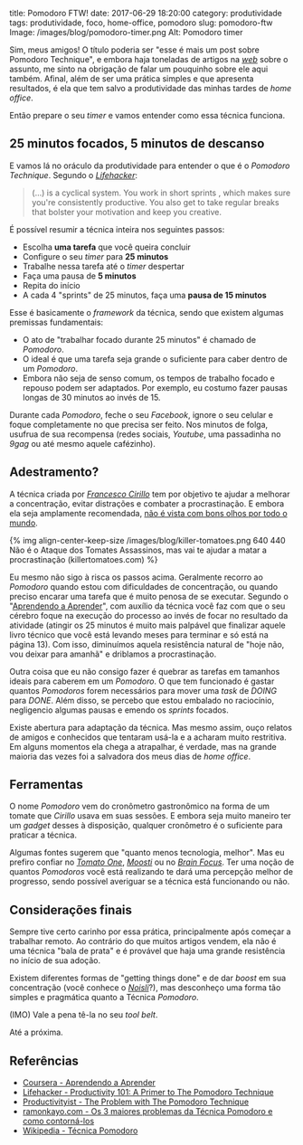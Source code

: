 title: Pomodoro FTW!
date: 2017-06-29 18:20:00
category: produtividade
tags: produtividade, foco, home-office, pomodoro
slug: pomodoro-ftw
Image: /images/blog/pomodoro-timer.png
Alt: Pomodoro timer

Sim, meus amigos! O título poderia ser "esse é mais um post sobre Pomodoro Technique",
e embora haja toneladas de artigos na [_web_]({tag}web "Leia mais sobre web") sobre o assunto, me sinto na obrigação
de falar um pouquinho sobre ele aqui também. Afinal, além de ser uma prática simples e que
apresenta resultados, é ela que tem salvo a produtividade das minhas tardes de _home office_.

<!-- PELICAN_END_SUMMARY -->

Então prepare o seu _timer_ e vamos entender como essa técnica funciona.

## 25 minutos focados, 5 minutos de descanso

E vamos lá no oráculo da produtividade para entender o que é o _Pomodoro Technique_.
Segundo o [_Lifehacker_](http://lifehacker.com/ "Tips, tricks and downloads to get things done"):

> (...) is a cyclical system. You work in short sprints , which makes
> sure you're consistently productive. You also get to take regular breaks
> that bolster your motivation and keep you creative.

É possível resumir a técnica inteira nos seguintes passos:

- Escolha **uma tarefa** que você queira concluir
- Configure o seu _timer_ para **25 minutos**
- Trabalhe nessa tarefa até o _timer_ despertar
- Faça uma pausa de **5 minutos**
- Repita do início
- A cada 4 "sprints" de 25 minutos, faça uma **pausa de 15 minutos**

Esse é basicamente o _framework_ da técnica, sendo que existem algumas premissas fundamentais:

- O ato de "trabalhar focado durante 25 minutos" é chamado de _Pomodoro_.
- O ideal é que uma tarefa seja grande o suficiente para caber dentro de um _Pomodoro_.
- Embora não seja de senso comum, os tempos de trabalho focado e repouso podem ser adaptados. Por exemplo, eu costumo fazer pausas longas de 30 minutos ao invés de 15.

Durante cada _Pomodoro_, feche o seu _Facebook_, ignore o seu celular e foque completamente
no que precisa ser feito. Nos minutos de folga, usufrua de sua recompensa (redes sociais, _Youtube_, uma passadinha no _9gag_ ou até mesmo aquele cafézinho).

## Adestramento?

A técnica criada por [_Francesco Cirillo_](https://cirillocompany.de/ "Work smarter, not harder") tem por objetivo te ajudar a melhorar
a concentração, evitar distrações e combater a procrastinação. E embora ela seja
amplamente recomendada, [não é vista com bons olhos por todo o mundo](https://productivityist.com/the-problem-with-the-pomodoro-technique/ "The Problem with The Pomodoro Technique").

{% img align-center-keep-size /images/blog/killer-tomatoes.png 640 440 Não é o Ataque dos Tomates Assassinos, mas vai te ajudar a matar a procrastinação (killertomatoes.com) %}

Eu mesmo não sigo à risca os passos acima. Geralmente recorro ao _Pomodoro_ quando
estou com dificuldades de concentração, ou quando preciso encarar uma tarefa que é
muito penosa de se executar. Segundo o "[Aprendendo a Aprender](https://pt.coursera.org/learn/aprender "Ferramentas mentais poderosas para ajudá-lo a dominar assuntos difíceis")",
com auxílio da técnica você faz com que o seu cérebro foque na execução do processo ao invés de focar no resultado
da atividade (atingir os 25 minutos é muito mais palpável que finalizar aquele livro técnico
que você está levando meses para terminar e só está na página 13). Com isso, diminuímos aquela resistência natural de
"hoje não, vou deixar para amanhã" e driblamos a procrastinação.

Outra coisa que eu não consigo fazer é quebrar as tarefas em tamanhos ideais para caberem
em um _Pomodoro_. O que tem funcionado é gastar quantos _Pomodoros_ forem necessários
para mover uma _task_ de _DOING_ para _DONE_. Além disso, se percebo que estou embalado no
raciocínio, negligencio algumas pausas e emendo os _sprints_ focados.

Existe abertura para adaptação da técnica. Mas mesmo assim, ouço relatos de amigos e conhecidos
que tentaram usá-la e a acharam muito restritiva. Em alguns momentos ela chega a atrapalhar, é verdade,
mas na grande maioria das vezes foi a salvadora dos meus dias de _home office_.

## Ferramentas

O nome _Pomodoro_ vem do cronômetro gastronômico na forma de um tomate que
_Cirillo_ usava em suas sessões. E embora seja muito maneiro ter um _gadget_ desses
à disposição, qualquer cronômetro é o suficiente para praticar a técnica.

Algumas fontes sugerem que "quanto menos tecnologia, melhor". Mas eu prefiro confiar no
[_Tomato One_](https://itunes.apple.com/us/app/tomato-one-free-focus-timer/id907364780?mt=12 "Veja na App Store"),
[_Moosti_](http://www.moosti.com/ "Dê uma olhada na extensão para o Chrome") ou no [_Brain Focus_](https://play.google.com/store/apps/details?id=com.AT.PomodoroTimer&hl=pt_BR "Timer para o Android").
Ter uma noção de quantos _Pomodoros_ você está realizando te dará uma percepção melhor de progresso,
sendo possível averiguar se a técnica está funcionando ou não.

## Considerações finais

Sempre tive certo carinho por essa prática, principalmente após começar a trabalhar remoto. Ao contrário
do que muitos artigos vendem, ela não é uma técnica "bala de prata" e é provável que haja uma
grande resistência no início de sua adoção.

Existem diferentes formas de "getting things done" e de dar _boost_ em sua concentração (você conhece o [_Noisli_](https://www.noisli.com/ "Improve focus and boost productivity")?),
mas desconheço uma forma tão simples e pragmática quanto a Técnica _Pomodoro_.

(IMO) Vale a pena tê-la no seu _tool belt_.

Até a próxima.

## Referências

- [Coursera - Aprendendo a Aprender](https://pt.coursera.org/learn/aprender)
- [Lifehacker - Productivity 101: A Primer to The Pomodoro Technique](http://lifehacker.com/productivity-101-a-primer-to-the-pomodoro-technique-1598992730)
- [Productivityist - The Problem with The Pomodoro Technique](https://productivityist.com/the-problem-with-the-pomodoro-technique/)
- [ramonkayo.com - Os 3 maiores problemas da Técnica Pomodoro e como contorná-los](http://ramonkayo.com/ideias-e-opinioes/os-3-problemas-da-tecnica-pomodoro)
- [Wikipedia - Técnica Pomodoro](https://pt.wikipedia.org/wiki/T%C3%A9cnica_pomodoro)
